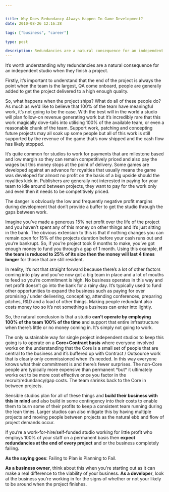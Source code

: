 ```yaml
---


title: Why Does Redundancy Always Happen In Game Development?
date: 2010-08-26 12:16:28

tags: ["business", "career"]

type: post

description: Redundancies are a natural consequence for an independent studio when they finish a project. What happens when the project ships? What do all of these people do? As much as we’d like to believe that 100% of the team have meaningful work, it’s not going to be the case.
---
```

It’s worth understanding why redundancies are a natural consequence for
an independent studio when they finish a project.

Firstly, it’s important to understand that the end of the project is
always the point when the team is the largest, QA come onboard, people
are generally added to get the project delivered to a high enough
quality.

So, what happens when the project ships? What do all of these people do?
As much as we’d like to believe that 100% of the team have meaningful
work, it’s not going to be the case.
 With the best will in the world a studio will plan follow-on revenue
generating work but it’s incredibly rare that this work magically
dove-tails into utilising 100% of the available team, or even a
reasonable chunk of the team. Support work, patching and concepting
future projects may all soak up some people but all of this work is
still supported by the revenue of the game that’s now shipped and the
cash flow has likely stopped.

It’s quite common for studios to work for payments that are milestone
based and low margin so they can remain competitively priced and also
pay the wages but this money stops at the point of delivery. Some games
are developed against an advance for royalties that usually means the
game was developed for almost no profit on the basis of a big upside
should the royalties kick in.
 Publishers are generally not interested in paying for your team to idle
around between projects, they want to pay for the work only and even
then it needs to be competitively priced.

The danger is obviously the low and frequently negative profit margins
during development that don’t provide a buffer to get the studio through
the gaps between work.

Imagine you’ve made a generous 15% net profit over the life of the
project and you haven’t spent any of this money on other things and it’s
just sitting in the bank. The obvious extension to this is that if
nothing changes you can remain open for 15% of the projects duration
before your cash runs out and you’re bankrupt. So, if you’re project
took 9 months to make, you’ve got enough money to fund you through a gap
of 1 month. Using this example, **if the team is reduced to 25% of its
size then the money will last 4 times longer** for those that are still
resident.

In reality, it’s not that straight forward because there’s a lot of
other factors coming into play and you’ve now got a big team in place
and a lot of mouths to feed so you’re commitment is high. No business
operates in this way and net profit doesn’t go into the bank for a rainy
day. It’s typically used to fund other opportunities to expand the
business such as paying for over promising / under delivering,
concepting, attending conferences, preparing pitches, R&D and a load of
other things. Making people redundant also costs money too so it’s not
something a business can enter into lightly.

So, the natural conclusion is that a studio **can’t operate by employing
100% of the team 100% of the time** and support that entire
infrastructure when there’s little or no money coming in. It’s simply
not going to work.

The only sustainable way for single project independent studios to keep
this going is to operate on a **Core+Contract basis** where everyone
involved works on the understanding that the Core is a small set of
people that are central to the business and it’s buffered up with
Contract / Outsource work that is clearly only commissioned when it’s
needed. In this way everyone knows what their commitment is and there’s
fewer surprises. The non-Core people are typically more expensive than
permanent \*but\* it ultimately works out to be more cost effective once
you factor in the recruit/redundancy/gap costs. The team shrinks back to
the Core in between projects.

Sensible studios plan for all of these things and **build their business
with this in mind** and also build in some contingency into their costs
to enable them to burn some of their profits to keep a consistent team
running during the lean times. Larger studios can also mitigate this by
having multiple projects and moving people between projects as the
natural ebb and flow of project demands occur.

If you’re a work-for-hire/self-funded studio working for little profit
who employs 100% of your staff on a permanent basis then **expect
redundancies at the end of every project** and or the business
completely failing.

**As the saying goes**: Failing to Plan is Planning to Fail.

**As a business owner**, think about this when you're starting out as it
can make a real difference to the viability of your business.
 **As a developer**, look at the business you're working in for the
signs of whether or not your likely to be around when the project
finishes.
